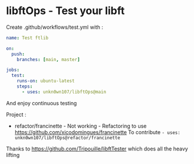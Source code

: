 # libftOps - Test your libft

Create .github/workflows/test.yml with :

```yml
name: Test ftlib

on:
  push:
    branches: [main, master]

jobs:
  test:
    runs-on: ubuntu-latest
    steps:
      - uses: unkn0wn107/libftOps@main
```

And enjoy continuous testing


Project :
- refactor/francinette - Not working - Refactoring to use https://github.com/xicodomingues/francinette 
To contribute `- uses: unkn0wn107/libftOps@refactor/francinette`


Thanks to https://github.com/Tripouille/libftTester which does all the heavy lifting
